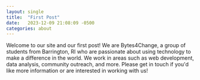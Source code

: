 ```yaml
---
layout: single
title:  "First Post"
date:   2023-12-09 21:08:09 -0500
categories: about
---
```

Welcome to our site and our first post! We are Bytes4Change, a group of students from Barrington, RI who are passionate about using technology to make a difference in the world. We work in areas such as web development, data analysis, community outreach, and more. Please get in touch if you'd like more information or are interested in working with us!